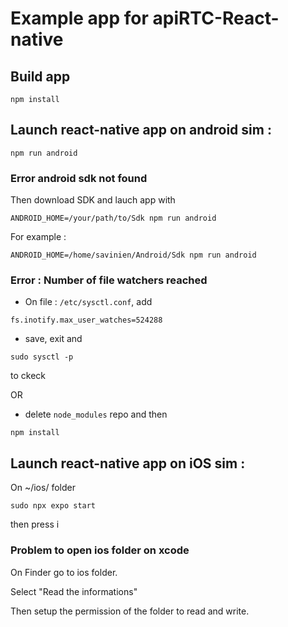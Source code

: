 # Example app for apiRTC-React-native

## Build app
```
npm install
```

## Launch react-native app on android sim : 
```
npm run android
```
### Error android sdk not found
Then download SDK and lauch app with

```
ANDROID_HOME=/your/path/to/Sdk npm run android
```

For example : 

```
ANDROID_HOME=/home/savinien/Android/Sdk npm run android
```

### Error : Number of file watchers reached

- On file : ```/etc/sysctl.conf```, add 

```
fs.inotify.max_user_watches=524288
```

- save, exit and 

```
sudo sysctl -p
```

 to ckeck

OR

- delete ```node_modules``` repo and then

```
npm install
```


## Launch react-native app on iOS sim :

On ~/ios/ folder

```
sudo npx expo start
```

then press i

### Problem to open ios folder on xcode

On Finder go to ios folder.

Select "Read the informations"

Then setup the permission of the folder to read and write.
